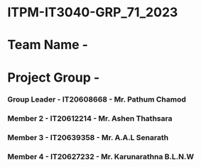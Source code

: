 # ITPM-IT3040-GRP_71_2023
# Team Name - 
# Project Group - 
### Group Leader - IT20608668 - Mr. Pathum Chamod
### Member 2     - IT20612214 - Mr. Ashen Thathsara
### Member 3     - IT20639358 - Mr. A.A.L Senarath
### Member 4     - IT20627232 - Mr. Karunarathna B.L.N.W

